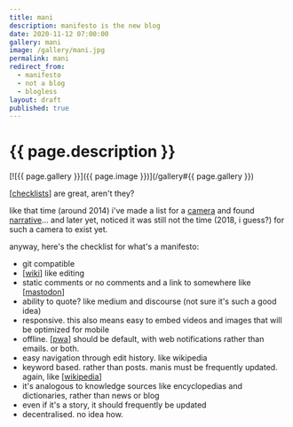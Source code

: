 ```yaml
---
title: mani
description: manifesto is the new blog
date: 2020-11-12 07:00:00
gallery: mani
image: /gallery/mani.jpg
permalink: mani
redirect_from:
  - manifesto
  - not a blog
  - blogless
layout: draft
published: true
---
```


# {{ page.description }}

[![{{ page.gallery }}]({{ page.image }})](/gallery#{{ page.gallery }})

[[checklists](/checklists)] are great, aren't they?

like that time (around 2014) i've made a list for a [camera](/camera) and found [narrative](/talk/t/narrative-clip-and-privacy/7699.html)... and later yet, noticed it was still not the time (2018, i guess?) for such a camera to exist yet.

anyway, here's the checklist for what's a manifesto:

- git compatible
- [[wiki](/wiki)] like editing
- static comments or no comments and a link to somewhere like [[mastodon](/mastodon)]
- ability to quote? like medium and discourse (not sure it's such a good idea)
- responsive. this also means easy to embed videos and images that will be optimized for mobile
- offline. [[pwa](/pwa)] should be default, with web notifications rather than emails. or both.
- easy navigation through edit history. like wikipedia
- keyword based. rather than posts. manis must be frequently updated. again, like [[wikipedia](wikipedia)]
- it's analogous to knowledge sources like encyclopedias and dictionaries, rather than news or blog
- even if it's a story, it should frequently be updated
- decentralised. no idea how.
